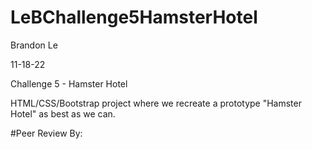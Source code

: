 # LeBChallenge5HamsterHotel

Brandon Le

11-18-22

Challenge 5 - Hamster Hotel

HTML/CSS/Bootstrap project where we recreate a prototype "Hamster Hotel" as best as we can.

#Peer Review By:
